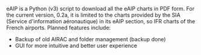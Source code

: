 eAIP is a Python (v3) script to download all the eAIP charts in PDF form.
For the current version, 0.2a, it is limited to the charts provided by the SIA (Service d'information aéronautique) in its eAIP section, so IFR charts of the French airports.
Planned features include:
  * Backup of old AIRAC and folder management (backup done)
  * GUI for more intuitive and better user experience
